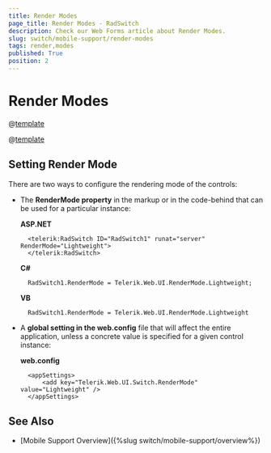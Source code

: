 ```yaml
---
title: Render Modes
page_title: Render Modes - RadSwitch
description: Check our Web Forms article about Render Modes.
slug: switch/mobile-support/render-modes
tags: render,modes
published: True
position: 2
---
```


# Render Modes

@[template](/_templates/common/render-mode.md#buttons-supported-modes "control: RadSwitch")

@[template](/_templates/common/render-mode.md#do-not-mix-modes-buttons "control: RadSwitch")


## Setting Render Mode

There are two ways to configure the rendering mode of the controls:

* The **RenderMode property** in the markup or in the code-behind that can be used for a particular instance:

	**ASP.NET**

		<telerik:RadSwitch ID="RadSwitch1" runat="server" RenderMode="Lightweight">
		</telerik:RadSwitch>


	**C#**

		RadSwitch1.RenderMode = Telerik.Web.UI.RenderMode.Lightweight;

	**VB**

		RadSwitch1.RenderMode = Telerik.Web.UI.RenderMode.Lightweight


* A **global setting in the web.config** file that will affect the entire application, unless a concrete value is specified for a given control instance:

	**web.config**

		<appSettings>
			<add key="Telerik.Web.UI.Switch.RenderMode" value="Lightweight" />
		</appSettings>


## See Also

 * [Mobile Support Overview]({%slug switch/mobile-support/overview%})


